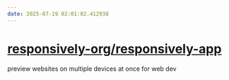 ```yaml
---
date: 2025-07-19 02:01:02.412938
---
```


# [responsively-org/responsively-app](https://github.com/responsively-org/responsively-app)

preview websites on multiple devices at once for web dev